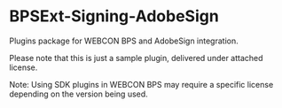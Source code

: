 # BPSExt-Signing-AdobeSign
Plugins package for WEBCON BPS and AdobeSign integration.

Please note that this is just a sample plugin, delivered under attached license.

Note: Using SDK plugins in WEBCON BPS may require a specific license depending on the version being used.

